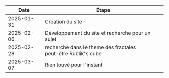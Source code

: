 | Date       | Étape                       |
|------------|----------------------------|
| 2025-01-31 | Création du site | 
| 2025-02-06 | Développement du site et recherche pour un sujet |
| 2025-02-28 | recherche dans le theme des fractales <br> peut-être Rublik's cube |
| 2025-03-07 | Rien touvé pour l'instant |

